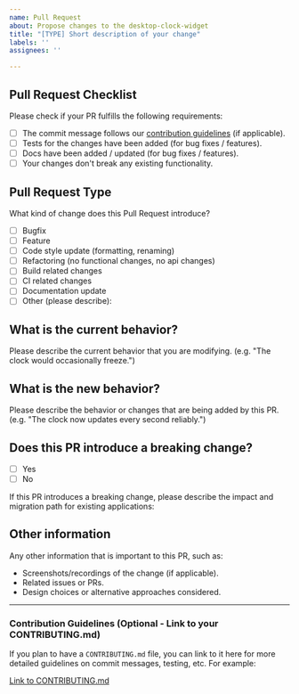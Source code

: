 ```yaml
---
name: Pull Request
about: Propose changes to the desktop-clock-widget
title: "[TYPE] Short description of your change"
labels: ''
assignees: ''

---
```


## Pull Request Checklist

Please check if your PR fulfills the following requirements:

* [ ] The commit message follows our [contribution guidelines](#contribution-guidelines) (if applicable).
* [ ] Tests for the changes have been added (for bug fixes / features).
* [ ] Docs have been added / updated (for bug fixes / features).
* [ ] Your changes don't break any existing functionality.

## Pull Request Type

What kind of change does this Pull Request introduce?

* [ ] Bugfix
* [ ] Feature
* [ ] Code style update (formatting, renaming)
* [ ] Refactoring (no functional changes, no api changes)
* [ ] Build related changes
* [ ] CI related changes
* [ ] Documentation update
* [ ] Other (please describe):

## What is the current behavior?

Please describe the current behavior that you are modifying.
(e.g. "The clock would occasionally freeze.")

## What is the new behavior?

Please describe the behavior or changes that are being added by this PR.
(e.g. "The clock now updates every second reliably.")

## Does this PR introduce a breaking change?

* [ ] Yes
* [ ] No

If this PR introduces a breaking change, please describe the impact and migration path for existing applications:

## Other information

Any other information that is important to this PR, such as:
* Screenshots/recordings of the change (if applicable).
* Related issues or PRs.
* Design choices or alternative approaches considered.

---
### Contribution Guidelines (Optional - Link to your CONTRIBUTING.md)

If you plan to have a `CONTRIBUTING.md` file, you can link to it here for more detailed guidelines on commit messages, testing, etc. For example:

[Link to CONTRIBUTING.md](/.github/CONTRIBUTING.md)
